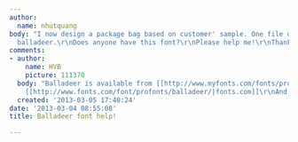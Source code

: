 ```yaml
---
author:
  name: nhutquang
body: "I now design a package bag based on customer' sample. One file of fonts is
  balladeer.\r\nDoes anyone have this font?\r\nPlease help me!\r\nThanks a lot!"
comments:
- author:
    name: HVB
    picture: 111370
  body: "Balladeer is available from [[http://www.myfonts.com/fonts/profonts/balladeer/|myfonts.com]],
    [[http://www.fonts.com/font/profonts/balladeer/|fonts.com]]\r\nAnd others.    Herb"
  created: '2013-03-05 17:40:24'
date: '2013-03-04 08:55:08'
title: Balladeer font help!

---
```

